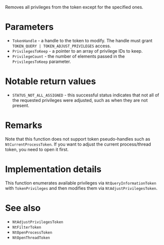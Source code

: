 Removes all privileges from the token except for the specified ones.

# Parameters
 - `TokenHandle` - a handle to the token to modify. The handle must grant `TOKEN_QUERY | TOKEN_ADJUST_PRIVILEGES` access.
 - `PrivilegesToKeep` - a pointer to an array of privilege IDs to keep.
 - `PrivilegeCount` - the number of elements passed in the `PrivilegesToKeep` parameter.

# Notable return values
 - `STATUS_NOT_ALL_ASSIGNED` - this successful status indicates that not all of the requested privileges were adjusted, such as when they are not present.

# Remarks
Note that this function does not support token pseudo-handles such as `NtCurrentProcessToken`. If you want to adjust the current process/thread token, you need to open it first.

# Implementation details
This function enumerates available privileges via `NtQueryInformationToken` with `TokenPrivileges` and then modifies them via `NtAdjustPrivilegesToken`.

# See also
 - `NtAdjustPrivilegesToken`
 - `NtFilterToken`
 - `NtOpenProcessToken`
 - `NtOpenThreadToken`
